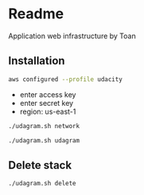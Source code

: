 # Readme

Application web infrastructure by Toan

## Installation

```bash
aws configured --profile udacity
```
  + enter access key
  + enter secret key
  + region: us-east-1

```bash 
./udagram.sh network 
```

```bash
./udagram.sh udagram 
```
## Delete stack
```bash
./udagram.sh delete
```



